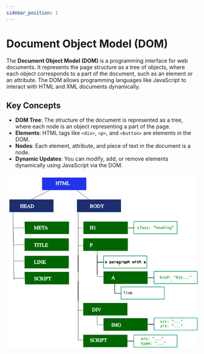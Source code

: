 ```yaml
---
sidebar_position: 1
---
```


# Document Object Model (DOM)

The **Document Object Model (DOM)** is a programming interface for web documents. It represents the page structure as a tree of objects, where each object corresponds to a part of the document, such as an element or an attribute. The DOM allows programming languages like JavaScript to interact with HTML and XML documents dynamically.

## Key Concepts

- **DOM Tree**: The structure of the document is represented as a tree, where each node is an object representing a part of the page.
- **Elements**: HTML tags like `<div>`, `<p>`, and `<button>` are elements in the DOM.
- **Nodes**: Each element, attribute, and piece of text in the document is a node.
- **Dynamic Updates**: You can modify, add, or remove elements dynamically using JavaScript via the DOM.

![DOM](./img/dom.png)



